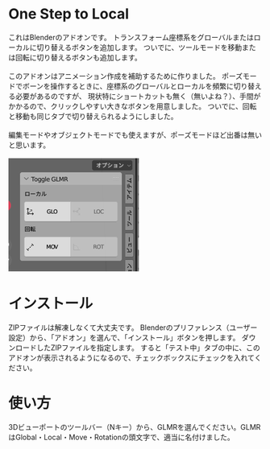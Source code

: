 # One Step to Local
これはBlenderのアドオンです。
トランスフォーム座標系をグローバルまたはローカルに切り替えるボタンを追加します。
ついでに、ツールモードを移動または回転に切り替えるボタンも追加します。
<br>
<br>
このアドオンはアニメーション作成を補助するために作りました。
ポーズモードでボーンを操作するときに、座標系のグローバルとローカルを頻繁に切り替える必要があるのですが、
現状特にショートカットも無く（無いよね？）、手間がかかるので、クリックしやすい大きなボタンを用意しました。
ついでに、回転と移動も同じタブで切り替えられるようにしました。
<br>
<br>
編集モードやオブジェクトモードでも使えますが、ポーズモードほど出番は無いと思います。
<br>
<br>
![ButtonsImage](https://raw.githubusercontent.com/Yorklt/OneStepToLocal/main/ButtonsImage.png?token=GHSAT0AAAAAAB4KJD5SLORBC5TGLAFF542IY5AGFFA "ButtonsImage")

# インストール
ZIPファイルは解凍しなくて大丈夫です。
Blenderのプリファレンス（ユーザー設定）から、「アドオン」を選んで、「インストール」ボタンを押します。
ダウンロードしたZIPファイルを指定します。
すると「テスト中」タブの中に、このアドオンが表示されるようになるので、チェックボックスにチェックを入れてください。

# 使い方
3Dビューポートのツールバー（Nキー）から、GLMRを選んでください。GLMRはGlobal・Local・Move・Rotationの頭文字で、適当に名付けました。


